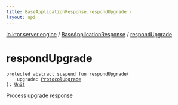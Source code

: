 ```yaml
---
title: BaseApplicationResponse.respondUpgrade - 
layout: api
---
```


<div class='api-docs-breadcrumbs'><a href="../index.html">io.ktor.server.engine</a> / <a href="index.html">BaseApplicationResponse</a> / <a href="./respond-upgrade.html">respondUpgrade</a></div>

# respondUpgrade

<div class="signature"><code><span class="keyword">protected</span> <span class="keyword">abstract</span> <span class="keyword">suspend</span> <span class="keyword">fun </span><span class="identifier">respondUpgrade</span><span class="symbol">(</span><br/>&nbsp;&nbsp;&nbsp;&nbsp;<span class="parameterName" id="io.ktor.server.engine.BaseApplicationResponse$respondUpgrade(io.ktor.http.content.OutgoingContent.ProtocolUpgrade)/upgrade">upgrade</span><span class="symbol">:</span>&nbsp;<a href="../../io.ktor.http.content/-outgoing-content/-protocol-upgrade/index.html"><span class="identifier">ProtocolUpgrade</span></a><br/><span class="symbol">)</span><span class="symbol">: </span><a href="https://kotlinlang.org/api/latest/jvm/stdlib/kotlin/-unit/index.html"><span class="identifier">Unit</span></a></code></div>

Process upgrade response

